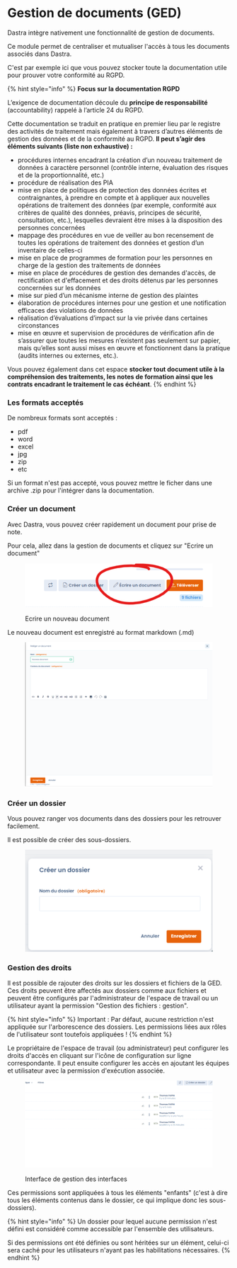 # Gestion de documents (GED)

Dastra intègre nativement une fonctionnalité de gestion de documents.&#x20;

Ce module permet de centraliser et mutualiser l'accès à tous les documents associés dans Dastra.

C'est par exemple ici que vous pouvez stocker toute la documentation utile pour prouver votre conformité au RGPD.

{% hint style="info" %}
**Focus sur la documentation RGPD**

&#x20;

L’exigence de documentation découle du **principe de responsabilité** (accountability) rappelé à l’article 24 du RGPD.

Cette documentation se traduit en pratique en premier lieu par le registre des activités de traitement mais également à travers d’autres éléments de gestion des données et de la conformité au RGPD. **Il peut s’agir des éléments suivants (liste non exhaustive) :**

* procédures internes encadrant la création d’un nouveau traitement de données à caractère personnel (contrôle interne, évaluation des risques et de la proportionnalité, etc.)
* procédure de réalisation des PIA
* mise en place de politiques de protection des données écrites et contraignantes, à prendre en compte et à appliquer aux nouvelles opérations de traitement des données (par exemple, conformité aux critères de qualité des données, préavis, principes de sécurité, consultation, etc.), lesquelles devraient être mises à la disposition des personnes concernées
* mappage des procédures en vue de veiller au bon recensement de toutes les opérations de traitement des données et gestion d’un inventaire de celles-ci
* mise en place de programmes de formation pour les personnes en charge de la gestion des traitements de données
* mise en place de procédures de gestion des demandes d'accès, de rectification et d'effacement et des droits détenus par les personnes concernées sur les données
* mise sur pied d’un mécanisme interne de gestion des plaintes
* élaboration de procédures internes pour une gestion et une notification efficaces des violations de données
* réalisation d’évaluations d’impact sur la vie privée dans certaines circonstances
* mise en œuvre et supervision de procédures de vérification afin de s’assurer que toutes les mesures n’existent pas seulement sur papier, mais qu’elles sont aussi mises en œuvre et fonctionnent dans la pratique (audits internes ou externes, etc.).

Vous pouvez également dans cet espace **stocker tout document utile à la compréhension des traitements, les notes de formation ainsi que les contrats encadrant le traitement le cas échéant**.
{% endhint %}

### Les formats acceptés

De nombreux formats sont acceptés :

* pdf
* word
* excel
* jpg
* zip
* etc

Si un format n'est pas accepté, vous pouvez mettre le ficher dans une archive .zip pour l'intégrer dans la documentation.&#x20;

### Créer un document

Avec Dastra, vous pouvez créer rapidement un document pour prise de note.&#x20;

Pour cela, allez dans la gestion de documents et cliquez sur "Ecrire un document"

&#x20;

<figure><img src="../../.gitbook/assets/image (5).png" alt=""><figcaption><p>Ecrire un nouveau document</p></figcaption></figure>

Le nouveau document est enregistré au format markdown (.md)

<figure><img src="../../.gitbook/assets/image (1) (4).png" alt=""><figcaption></figcaption></figure>

### Créer un dossier

Vous pouvez ranger vos documents dans des dossiers pour les retrouver facilement.&#x20;

Il est possible de créer des sous-dossiers.

<figure><img src="../../.gitbook/assets/image (8) (3).png" alt=""><figcaption></figcaption></figure>

### Gestion des droits

Il est possible de rajouter des droits sur les dossiers et fichiers de la GED. Ces droits peuvent être affectés aux dossiers comme aux fichiers et peuvent être configurés par l'administrateur de l'espace de travail ou un utilisateur ayant la permission "Gestion des fichiers : gestion".

{% hint style="info" %}
Important : Par défaut, aucune restriction n'est appliquée sur l'arborescence des dossiers. Les permissions liées aux rôles de l'utilisateur sont toutefois appliquées !&#x20;
{% endhint %}

Le propriétaire de l'espace de travail (ou administrateur) peut configurer les droits d'accès en cliquant sur l'icône de configuration sur ligne correspondante. Il peut ensuite configurer les accès en ajoutant les équipes et utilisateur avec la permission d'exécution associée.

&#x20;

<figure><img src="../../.gitbook/assets/select-permission.gif" alt=""><figcaption><p>Interface de gestion des interfaces</p></figcaption></figure>

Ces permissions sont appliquées à tous les éléments "enfants" (c'est à dire tous les éléments contenus dans le dossier, ce qui implique donc les sous-dossiers).&#x20;

{% hint style="info" %}
Un dossier pour lequel aucune permission n'est défini est considéré comme accessible par l'ensemble des utilisateurs.

Si des permissions ont été définies ou sont héritées sur un élément, celui-ci sera caché pour les utilisateurs n'ayant pas les habilitations nécessaires.
{% endhint %}
